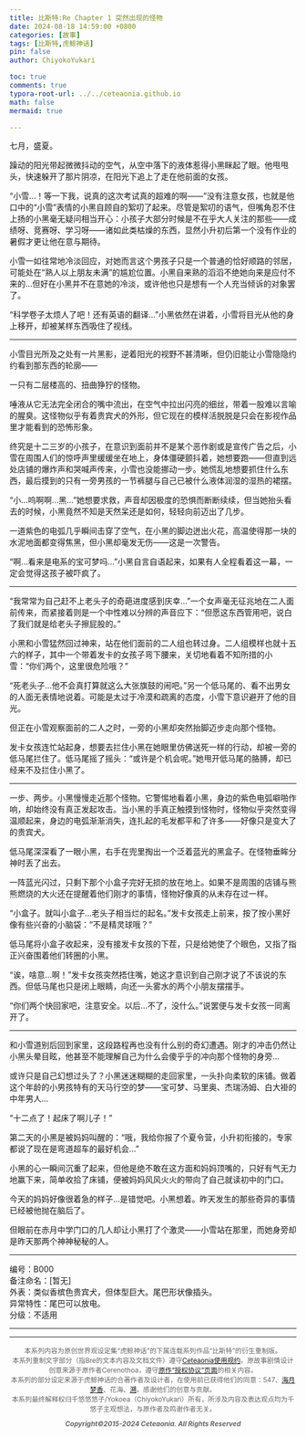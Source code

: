 ```yaml
---
title: 比斯特:Re Chapter 1 突然出现的怪物
date: 2024-08-18 14:59:00 +0800
categories: [故事]
tags: [比斯特,虎鲸神话]
pin: false
author: ChiyokoYukari

toc: true
comments: true
typora-root-url: ../../ceteaonia.github.io
math: false
mermaid: true

---
```


七月，盛夏。

躁动的阳光带起微微抖动的空气，从空中落下的液体惹得小黑眯起了眼。他甩甩头，快速躲开了那片阴凉，在阳光下追上了走在他前面的女孩。

“小雪…！等一下我，说真的这次考试真的超难的啊——”没有注意女孩，也就是他口中的“小雪”表情的小黑自顾自的絮叨了起来。尽管是絮叨的语气，但嘴角忍不住上扬的小黑毫无疑问相当开心：小孩子大部分时候是不在乎大人关注的那些——成绩呀、竞赛呀、学习呀——诸如此类枯燥的东西，显然小升初后第一个没有作业的暑假才更让他在意与期待。

小雪一如往常地冷淡回应，对她而言这个男孩子只是一个普通的恰好顺路的邻居，可能处在“熟人以上朋友未满”的尴尬位置。小黑自来熟的滔滔不绝她向来是应付不来的…但好在小黑并不在意她的冷淡，或许他也只是想有一个人充当倾诉的对象罢了。

“科学卷子太烦人了吧！还有英语的翻译…”小黑依然在讲着，小雪将目光从他的身上移开，却被某样东西吸住了视线。

---

小雪目光所及之处有一片黑影，逆着阳光的视野不甚清晰，但仍旧能让小雪隐隐约约看到那东西的轮廓——

一只有二层楼高的、扭曲狰狞的怪物。

唾液从它无法完全闭合的嘴中流出，在空气中拉出闪亮的细丝，带着一股难以言喻的腥臭。这怪物似乎有着贵宾犬的外形，但它现在的模样活脱脱是只会在影视作品里才能看到的恐怖形象。

终究是十二三岁的小孩子，在意识到面前并不是某个恶作剧或是宣传广告之后，小雪在周围人们的惊呼声里缓缓坐在地上，身体僵硬颤抖着，她想要跑——但直到远处店铺的爆炸声和哭喊声传来，小雪也没能挪动一步。她慌乱地想要抓住什么东西，最后摸到的只有一旁男孩的一节裤腿与自己已被什么液体润湿的湿热的裙摆。

“小…呜啊啊…黑…”她想要求救，声音却因极度的恐惧而断断续续，但当她抬头看去的时候，小黑竟然不知是天然呆还是如何，轻轻向前迈出了几步。

一道紫色的电弧几乎瞬间击穿了空气，在小黑的脚边迸出火花，高温使得那一块的水泥地面都变得焦黑，但小黑却毫发无伤——这是一次警告。

“啊…看来是电系的宝可梦吗…”小黑自言自语起来，如果有人全程看着这一幕，一定会觉得这孩子被吓疯了。

---

“我常常为自己赶不上老头子的奇葩进度感到庆幸…”一个女声毫无征兆地在二人面前传来，而紧接着则是一个中性难以分辨的声音应下：“但愿这东西管用吧，说白了我们就是给老头子擦屁股的。”

小黑和小雪猛然回过神来，站在他们面前的二人组也转过身。二人组模样也就十五六的样子，其中一个带着发卡的女孩子弯下腰来，关切地看着不知所措的小雪：“你们两个，这里很危险哦？”

“死老头子…他不会真打算就这么大张旗鼓的闹吧。”另一个低马尾的、看不出男女的人面无表情地说着。可能是太过于冷漠和疏离的态度，小雪下意识避开了他的目光。

但正在小雪观察面前的二人之时，一旁的小黑却突然抬脚迈步走向那个怪物。

发卡女孩连忙站起身，想要去拦住小黑在她眼里仿佛送死一样的行动，却被一旁的低马尾拦住了。低马尾摇了摇头：“或许是个机会呢。”她甩开低马尾的胳膊，却已经来不及拦住小黑了。

---

一步、两步。小黑慢慢走近那个怪物。它警惕地看着小黑，身边的紫色电弧噼啪作响，却始终没有真正发起攻击。当小黑的手真正触摸到怪物时，怪物似乎突然变得温顺起来，身边的电弧渐渐消失，连扎起的毛发都平和了许多——好像只是变大了的贵宾犬。

低马尾深深看了一眼小黑，右手在兜里掏出一个泛着蓝光的黑盒子。在怪物垂眸分神时丢了出去。

一阵蓝光闪过，只剩下那个小盒子完好无损的放在地上。如果不是周围的店铺与熊熊燃烧的大火还在提醒着他们刚才的事情，怪物好像真的从未存在过一样。

“小盒子。就叫小盒子…老头子相当烂的起名。”发卡女孩走上前来，按了按小黑好像有些兴奋的小脑袋：“不是精灵球哦？”

低马尾将小盒子收起来，没有接发卡女孩的下茬，只是给她使了个眼色，又指了指正兴奋围着他们转圈的小黑。

“诶，啥意…啊！”发卡女孩突然捂住嘴，她这才意识到自己刚才说了不该说的东西。但低马尾也只是闭上眼睛，向还一头雾水的两个小朋友摆摆手。

“你们两个快回家吧，注意安全。以后…不了，没什么。”说罢便与发卡女孩一同离开了。

---

和小雪道别后回到家里，这段路程再也没有什么别的奇幻遭遇。刚才的冲击仍然让小黑头晕目眩，他甚至不能理解自己为什么会傻乎乎的冲向那个怪物的身旁…

或许只是自己幻想过头了？小黑迷迷糊糊的走回家里，一头扑向柔软的床铺。做着这个年龄的小男孩特有的天马行空的梦——宝可梦、马里奥、杰瑞汤姆、白大褂的中年男人…

“十二点了！起床了啊儿子！”

第二天的小黑是被妈妈叫醒的：“哦，我给你报了个夏令营，小升初衔接的，专家都说了现在是弯道超车的最好机会…”

小黑的心一瞬间沉重了起来，但他是绝不敢在这方面和妈妈顶嘴的，只好有气无力地赢下来，简单收拾了床铺，便被妈妈风风火火的带向了自己就读初中的门口。

今天的妈妈好像很着急的样子…是错觉吧。小黑想着。昨天发生的那些奇异的事情已经被他抛在脑后了。

但眼前在赤月中学门口的几人却让小黑打了个激灵——小雪站在那里，而她身旁却是昨天那两个神神秘秘的人。

---

编号：B000<br>
备注命名：[暂无]<br>
外表：类似香槟色贵宾犬，但体型巨大。尾巴形状像插头。<br>
异常特性：尾巴可以放电。<br>
分级：不适用

---
---
<small>
<center>
<font color="#666666">

本系列内容为原创世界观设定集“虎鲸神话”的下属连载系列作品“比斯特”的衍生重制版。<br>
本系列重制文字部分（指Bre的文本内容及文档文件）遵守[Ceteaonia使用规约](https://ceteaonia.github.io/license/)。原故事剧情设计创意来源于原作者Cerenothoa，遵守[原作“授权协议”页面](https://orcinus-library.wikidot.com/htym-kmk)的相关内容。<br>
本系列的部分设定来源于虎鲸神话的合著作者及设计者，在使用前已获得他们的同意：547、[海月梦香](https://m.weibo.cn/u/6093377276)、花海、[溯](https://orcinus-library.wikidot.com/suheatryan)。感谢他们的创意与贡献。<br>
本系列最终解释权归千悠悠悠子/Yokoea（ChiyokoYukari）所有，所涉及内容及表达观点均为千悠子主观想法，与原作者及鸣谢作者无关。

***Copyright©2015-2024 Ceteaonia. All Rights Reserved***

</font>
</center>
</small>
